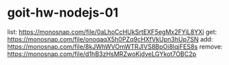 # goit-hw-nodejs-01

list: https://monosnap.com/file/0aLhoCcHUkSrtEXF5egMx2FYiL8YXi
get: https://monosnap.com/file/onoqaqX5h0PZq9cHXfVkUpn3hUp7SN
add: https://monosnap.com/file/8kJWhWVOmWTRJlVS8BpOi8lqjFES8s
remove: https://monosnap.com/file/d1hB3zHsMRZwoKjdveLGYkot7OBC2p
